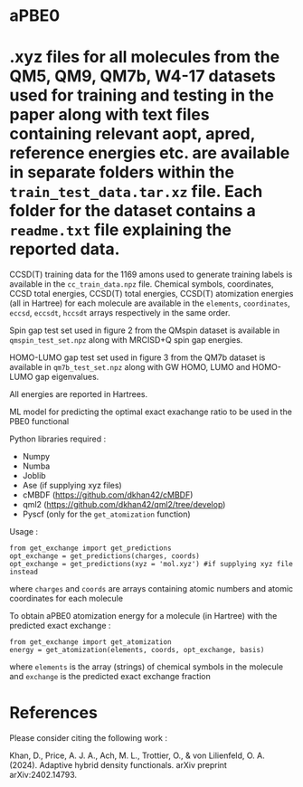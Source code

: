 # aPBE0 
# .xyz files for all molecules from the QM5, QM9, QM7b, W4-17 datasets used for training and testing in the paper along with text files containing relevant aopt, apred, reference energies etc. are available in separate folders within the `train_test_data.tar.xz` file. Each folder for the dataset contains a `readme.txt` file explaining the reported data.

CCSD(T) training data for the 1169 amons used to generate training labels is available in the `cc_train_data.npz` file. Chemical symbols, coordinates, CCSD total energies, CCSD(T) total energies, CCSD(T) atomization energies (all in Hartree) for each molecule are available in the `elements`, `coordinates`, `eccsd`, `eccsdt`, `hccsdt` arrays respectively in the same order.

Spin gap test set used in figure 2 from the QMspin dataset is available in `qmspin_test_set.npz` along with MRCISD+Q spin gap energies.

HOMO-LUMO gap test set used in figure 3 from the QM7b dataset is available in `qm7b_test_set.npz` along with GW HOMO, LUMO and HOMO-LUMO gap eigenvalues.

All energies are reported in Hartrees.

ML model for predicting the optimal exact exachange ratio to be used in the PBE0 functional

Python libraries required : 
* Numpy
* Numba
* Joblib
* Ase (if supplying xyz files)
* cMBDF (https://github.com/dkhan42/cMBDF)
* qml2 (https://github.com/dkhan42/qml2/tree/develop)
* Pyscf (only for the `get_atomization` function)


Usage :

```
from get_exchange import get_predictions
opt_exchange = get_predictions(charges, coords)
opt_exchange = get_predictions(xyz = 'mol.xyz') #if supplying xyz file instead
```
where `charges` and `coords` are arrays containing atomic numbers and atomic coordinates for each molecule

To obtain aPBE0 atomization energy for a molecule (in Hartree) with the predicted exact exchange :

```
from get_exchange import get_atomization
energy = get_atomization(elements, coords, opt_exchange, basis)
```

where `elements` is the array (strings) of chemical symbols in the molecule and `exchange` is the predicted exact exchange fraction 

# References
Please consider citing the following work :

Khan, D., Price, A. J. A., Ach, M. L., Trottier, O., & von Lilienfeld, O. A. (2024). Adaptive hybrid density functionals. arXiv preprint arXiv:2402.14793.

